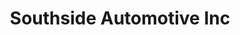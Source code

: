 ---
title: "Southside Automotive Inc"
url: /marquette/southside-automotive-inc/
shop: car repair
---